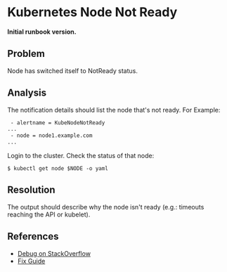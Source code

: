 # Kubernetes Node Not Ready

**Initial runbook version.**

## Problem

Node has switched itself to NotReady status.

## Analysis

The notification details should list the node that's not ready. For Example:

```txt
 - alertname = KubeNodeNotReady
...
 - node = node1.example.com
...
```

Login to the cluster. Check the status of that node:

```shell
$ kubectl get node $NODE -o yaml
```

## Resolution
 The output should describe why the node isn't ready (e.g.: timeouts reaching the API or kubelet).

## References
 * [Debug on StackOverflow](https://stackoverflow.com/questions/47107117/how-to-debug-when-kubernetes-nodes-are-in-not-ready-state)
 * [Fix Guide](https://komodor.com/learn/how-to-fix-kubernetes-node-not-ready-error/)
